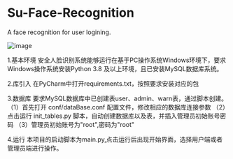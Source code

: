 # Su-Face-Recognition
A face recognition for user logining.

![image](https://github.com/Usernamesisnotavailable/Su-Face-Recognition/blob/master/Logo.jpg)

1.基本环境
    安全人脸识别系统能够运行在基于PC操作系统Windows环境下，要求Windows操作系统安装Python 3.8 及以上环境，且已安装MySQL数据库系统。

2.库引入
    在PyCharm中打开requirements.txt，按照要求安装对应的包

3.数据库
    要求MySQL数据库中已创建表user、admin、warn表，通过脚本创建。
    （1）首先打开 conf/dataBase.conf 配置文件，修改相应的数据库连接参数
    （2）点击运行 init_tables.py 脚本，自动创建数据库以及表，并插入管理员初始账号密码
    （3）管理员初始账号为"root",密码为"root"

4.运行
    本项目的启动脚本为main.py,点击运行后出现开始界面，选择用户端或者管理员端进行操作。
